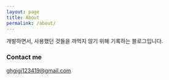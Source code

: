 ```yaml
---
layout: page
title: About
permalink: /about/
---
```


개발하면서, 사용했던 것들을 까먹지 않기 위해 기록하는 블로그입니다.

### Contact me

[ghgjgj123419@gmail.com](mailto:ghgjgj123419@gmail.com)